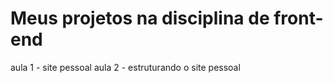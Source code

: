 # Meus projetos na disciplina de front-end
aula 1 - site pessoal 
aula 2 - estruturando o site pessoal

